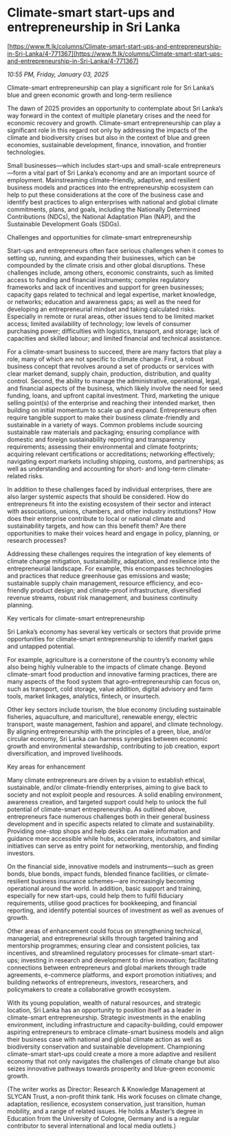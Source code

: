 # Climate-smart start-ups and entrepreneurship in Sri Lanka

[https://www.ft.lk/columns/Climate-smart-start-ups-and-entrepreneurship-in-Sri-Lanka/4-771367](https://www.ft.lk/columns/Climate-smart-start-ups-and-entrepreneurship-in-Sri-Lanka/4-771367)

*10:55 PM, Friday, January 03, 2025*

Climate-smart entrepreneurship can play a significant role for Sri Lanka’s blue and green economic growth and long-term resilience

The dawn of 2025 provides an opportunity to contemplate about Sri Lanka’s way forward in the context of multiple planetary crises and the need for economic recovery and growth. Climate-smart entrepreneurship can play a significant role in this regard not only by addressing the impacts of the climate and biodiversity crises but also in the context of blue and green economies, sustainable development, finance, innovation, and frontier technologies.

Small businesses—which includes start-ups and small-scale entrepreneurs—form a vital part of Sri Lanka’s economy and are an important source of employment. Mainstreaming climate-friendly, adaptive, and resilient business models and practices into the entrepreneurship ecosystem can help to put these considerations at the core of the business case and identify best practices to align enterprises with national and global climate commitments, plans, and goals, including the Nationally Determined Contributions (NDCs), the National Adaptation Plan (NAP), and the Sustainable Development Goals (SDGs).

Challenges and opportunities for climate-smart entrepreneurship

Start-ups and entrepreneurs often face serious challenges when it comes to setting up, running, and expanding their businesses, which can be compounded by the climate crisis and other global disruptions. These challenges include, among others, economic constraints, such as limited access to funding and financial instruments; complex regulatory frameworks and lack of incentives and support for green businesses; capacity gaps related to technical and legal expertise, market knowledge, or networks; education and awareness gaps; as well as the need for developing an entrepreneurial mindset and taking calculated risks. Especially in remote or rural areas, other issues tend to be limited market access; limited availability of technology; low levels of consumer purchasing power; difficulties with logistics, transport, and storage; lack of capacities and skilled labour; and limited financial and technical assistance.

For a climate-smart business to succeed, there are many factors that play a role, many of which are not specific to climate change. First, a robust business concept that revolves around a set of products or services with clear market demand, supply chain, production, distribution, and quality control. Second, the ability to manage the administrative, operational, legal, and financial aspects of the business, which likely involve the need for seed funding, loans, and upfront capital investment. Third, marketing the unique selling point(s) of the enterprise and reaching their intended market, then building on initial momentum to scale up and expand. Entrepreneurs often require tangible support to make their business climate-friendly and sustainable in a variety of ways. Common problems include sourcing sustainable raw materials and packaging; ensuring compliance with domestic and foreign sustainability reporting and transparency requirements; assessing their environmental and climate footprints; acquiring relevant certifications or accreditations; networking effectively; navigating export markets including shipping, customs, and partnerships; as well as understanding and accounting for short- and long-term climate-related risks.

In addition to these challenges faced by individual enterprises, there are also larger systemic aspects that should be considered. How do entrepreneurs fit into the existing ecosystem of their sector and interact with associations, unions, chambers, and other industry institutions? How does their enterprise contribute to local or national climate and sustainability targets, and how can this benefit them? Are there opportunities to make their voices heard and engage in policy, planning, or research processes?

Addressing these challenges requires the integration of key elements of climate change mitigation, sustainability, adaptation, and resilience into the entrepreneurial landscape. For example, this encompasses technologies and practices that reduce greenhouse gas emissions and waste; sustainable supply chain management, resource efficiency, and eco-friendly product design; and climate-proof infrastructure, diversified revenue streams, robust risk management, and business continuity planning.

Key verticals for climate-smart entrepreneurship

Sri Lanka’s economy has several key verticals or sectors that provide prime opportunities for climate-smart entrepreneurship to identify market gaps and untapped potential.

For example, agriculture is a cornerstone of the country’s economy while also being highly vulnerable to the impacts of climate change. Beyond climate-smart food production and innovative farming practices, there are many aspects of the food system that agro-entrepreneurship can focus on, such as transport, cold storage, value addition, digital advisory and farm tools, market linkages, analytics, fintech, or insurtech.

Other key sectors include tourism, the blue economy (including sustainable fisheries, aquaculture, and mariculture), renewable energy, electric transport, waste management, fashion and apparel, and climate technology. By aligning entrepreneurship with the principles of a green, blue, and/or circular economy, Sri Lanka can harness synergies between economic growth and environmental stewardship, contributing to job creation, export diversification, and improved livelihoods.

Key areas for enhancement

Many climate entrepreneurs are driven by a vision to establish ethical, sustainable, and/or climate-friendly enterprises, aiming to give back to society and not exploit people and resources. A solid enabling environment, awareness creation, and targeted support could help to unlock the full potential of climate-smart entrepreneurship. As outlined above, entrepreneurs face numerous challenges both in their general business development and in specific aspects related to climate and sustainability. Providing one-stop shops and help desks can make information and guidance more accessible while hubs, accelerators, incubators, and similar initiatives can serve as entry point for networking, mentorship, and finding investors.

On the financial side, innovative models and instruments—such as green bonds, blue bonds, impact funds, blended finance facilities, or climate-resilient business insurance schemes—are increasingly becoming operational around the world. In addition, basic support and training, especially for new start-ups, could help them to fulfil fiduciary requirements, utilise good practices for bookkeeping, and financial reporting, and identify potential sources of investment as well as avenues of growth.

Other areas of enhancement could focus on strengthening technical, managerial, and entrepreneurial skills through targeted training and mentorship programmes; ensuring clear and consistent policies, tax incentives, and streamlined regulatory processes for climate-smart start-ups; investing in research and development to drive innovation; facilitating connections between entrepreneurs and global markets through trade agreements, e-commerce platforms, and export promotion initiatives; and building networks of entrepreneurs, investors, researchers, and policymakers to create a collaborative growth ecosystem.

With its young population, wealth of natural resources, and strategic location, Sri Lanka has an opportunity to position itself as a leader in climate-smart entrepreneurship. Strategic investments in the enabling environment, including infrastructure and capacity-building, could empower aspiring entrepreneurs to embrace climate-smart business models and align their business case with national and global climate action as well as biodiversity conservation and sustainable development. Championing climate-smart start-ups could create a more a more adaptive and resilient economy that not only navigates the challenges of climate change but also seizes innovative pathways towards prosperity and blue-green economic growth.

(The writer works as Director: Research & Knowledge Management at SLYCAN Trust, a non-profit think tank. His work focuses on climate change, adaptation, resilience, ecosystem conservation, just transition, human mobility, and a range of related issues. He holds a Master’s degree in Education from the University of Cologne, Germany and is a regular contributor to several international and local media outlets.)

